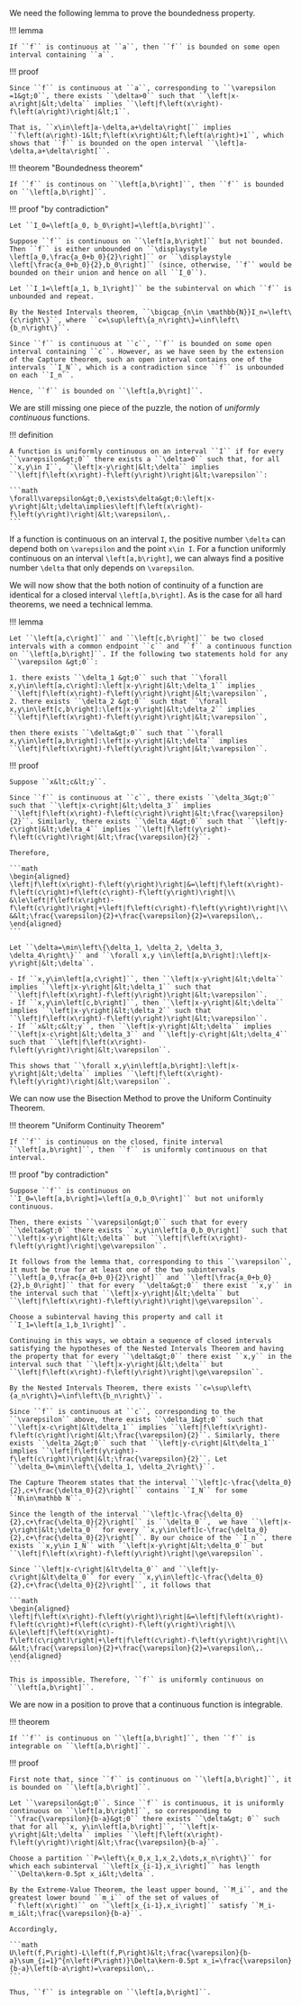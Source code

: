 We need the following lemma to prove the boundedness property.

!!! lemma

    If ``f`` is continuous at ``a``, then ``f`` is bounded on some open interval containing ``a``.

!!! proof

    Since ``f`` is continuous at ``a``, corresponding to ``\varepsilon =1&gt;0``, there exists ``\delta>0`` such that ``\left|x-a\right|&lt;\delta`` implies ``\left|f\left(x\right)-f\left(a\right)\right|&lt;1``.

    That is, ``x\in\left]a-\delta,a+\delta\right[`` implies ``f\left(a\right)-1&lt;f\left(x\right)&lt;f\left(a\right)+1``, which shows that ``f`` is bounded on the open interval ``\left]a-\delta,a+\delta\right[``.

!!! theorem "Boundedness theorem"

    If ``f`` is continous on ``\left[a,b\right]``, then ``f`` is bounded on ``\left[a,b\right]``.

!!! proof "by contradiction"

    Let ``I_0=\left[a_0, b_0\right]=\left[a,b\right]``.

    Suppose ``f`` is continuous on ``\left[a,b\right]`` but not bounded. Then ``f`` is either unbounded on ``\displaystyle \left[a_0,\frac{a_0+b_0}{2}\right]`` or ``\displaystyle \left[\frac{a_0+b_0}{2},b_0\right]`` (since, otherwise, ``f`` would be bounded on their union and hence on all ``I_0``).

    Let ``I_1=\left[a_1, b_1\right]`` be the subinterval on which ``f`` is unbounded and repeat.

    By the Nested Intervals theorem, ``\bigcap_{n\in \mathbb{N}}I_n=\left\{c\right\}``, where ``c=\sup\left\{a_n\right\}=\inf\left\{b_n\right\}``.

    Since ``f`` is continuous at ``c``, ``f`` is bounded on some open interval containing ``c``. However, as we have seen by the extension of the Capture theorem, such an open interval contains one of the intervals ``I_N``, which is a contradiction since ``f`` is unbounded on each ``I_n``.

    Hence, ``f`` is bounded on ``\left[a,b\right]``.


We are still missing one piece of the puzzle, the notion of *uniformly continuous* functions.

!!! definition

	A function is uniformly continuous on an interval ``I`` if for every ``\varepsilon&gt;0`` there exists a ``\delta>0`` such that, for all ``x,y\in I``, ``\left|x-y\right|&lt;\delta`` implies ``\left|f\left(x\right)-f\left(y\right)\right|&lt;\varepsilon``:

	```math
	\forall\varepsilon&gt;0,\exists\delta&gt;0:\left|x-y\right|&lt;\delta\implies\left|f\left(x\right)-f\left(y\right)\right|&lt;\varepsilon\,.
	```

If a function is continuous on an interval ``I``, the positive number ``\delta`` can depend both on ``\varepsilon`` and the point ``x\in I``. For a function uniformly continuous on an interval ``\left[a,b\right]``, we can always find a positive number ``\delta`` that only depends on ``\varepsilon``.

We will now show that the both notion of continuity of a function are identical for a closed interval ``\left[a,b\right]``. As is the case for all hard theorems, we need a technical lemma.

!!! lemma

	Let ``\left[a,c\right]`` and ``\left[c,b\right]`` be two closed intervals with a common endpoint ``c`` and ``f`` a continuous function on ``\left[a,b\right]``. If the following two statements hold for any ``\varepsilon &gt;0``:
	
	1. there exists ``\delta_1 &gt;0`` such that ``\forall x,y\in\left[a,c\right]:\left|x-y\right|&lt;\delta_1`` implies ``\left|f\left(x\right)-f\left(y\right)\right|&lt;\varepsilon``,
	2. there exists ``\delta_2 &gt;0`` such that ``\forall x,y\in\left[c,b\right]:\left|x-y\right|&lt;\delta_2`` implies ``\left|f\left(x\right)-f\left(y\right)\right|&lt;\varepsilon``,

	then there exists ``\delta&gt;0`` such that ``\forall x,y\in\left[a,b\right]:\left|x-y\right|&lt;\delta`` implies ``\left|f\left(x\right)-f\left(y\right)\right|&lt;\varepsilon``.

!!! proof

	Suppose ``x&lt;c&lt;y``. 
	
	Since ``f`` is continuous at ``c``, there exists ``\delta_3&gt;0`` such that ``\left|x-c\right|&lt;\delta_3`` implies ``\left|f\left(x\right)-f\left(c\right)\right|&lt;\frac{\varepsilon}{2}``. Similarly, there exists ``\delta_4&gt;0`` such that ``\left|y-c\right|&lt;\delta_4`` implies ``\left|f\left(y\right)-f\left(c\right)\right|&lt;\frac{\varepsilon}{2}``.

	Therefore,

	```math
	\begin{aligned}
	\left|f\left(x\right)-f\left(y\right)\right|&=\left|f\left(x\right)-f\left(c\right)+f\left(c\right)-f\left(y\right)\right|\\
	&\le\left|f\left(x\right)-f\left(c\right)\right|+\left|f\left(c\right)-f\left(y\right)\right|\\
	&&lt;\frac{\varepsilon}{2}+\frac{\varepsilon}{2}=\varepsilon\,.
	\end{aligned}
	```

	Let ``\delta=\min\left\{\delta_1, \delta_2, \delta_3, \delta_4\right\}`` and ``\forall x,y \in\left[a,b\right]:\left|x-y\right|&lt;\delta``.

	- If ``x,y\in\left[a,c\right]``, then ``\left|x-y\right|&lt;\delta`` implies ``\left|x-y\right|&lt;\delta_1`` such that ``\left|f\left(x\right)-f\left(y\right)\right|&lt;\varepsilon``.
	- If ``x,y\in\left[c,b\right]``, then ``\left|x-y\right|&lt;\delta`` implies ``\left|x-y\right|&lt;\delta_2`` such that ``\left|f\left(x\right)-f\left(y\right)\right|&lt;\varepsilon``.
	- If ``x&lt;c&lt;y``, then ``\left|x-y\right|&lt;\delta`` implies ``\left|x-c\right|&lt;\delta_3`` and ``\left|y-c\right|&lt;\delta_4`` such that ``\left|f\left(x\right)-f\left(y\right)\right|&lt;\varepsilon``.

	This shows that ``\forall x,y\in\left[a,b\right]:\left|x-y\right|&lt;\delta`` implies ``\left|f\left(x\right)-f\left(y\right)\right|&lt;\varepsilon``.

We can now use the Bisection Method to prove the Uniform Continuity Theorem.

!!! theorem "Uniform Continuity Theorem"

	If ``f`` is continuous on the closed, finite interval ``\left[a,b\right]``, then ``f`` is uniformly continuous on that interval.

!!! proof "by contradiction"

	Suppose ``f`` is continuous on ``I_0=\left[a,b\right]=\left[a_0,b_0\right]`` but not uniformly continuous.

	Then, there exists ``\varepsilon&gt;0`` such that for every ``\delta&gt;0`` there exists ``x,y\in\left[a_0,b_0\right]`` such that ``\left|x-y\right|&lt;\delta`` but ``\left|f\left(x\right)-f\left(y\right)\right|\ge\varepsilon``.

	It follows from the lemma that, corresponding to this ``\varepsilon``, it must be true for at least one of the two subintervals ``\left[a_0,\frac{a_0+b_0}{2}\right]`` and ``\left[\frac{a_0+b_0}{2},b_0\right]`` that for every ``\delta&gt;0`` there exist ``x,y`` in the interval such that ``\left|x-y\right|&lt;\delta`` but ``\left|f\left(x\right)-f\left(y\right)\right|\ge\varepsilon``.

	Choose a subinterval having this property and call it ``I_1=\left[a_1,b_1\right]``. 
	
	Continuing in this ways, we obtain a sequence of closed intervals satisfying the hypotheses of the Nested Intervals Theorem and having the property that for every ``\delta&gt;0`` there exist ``x,y`` in the interval such that ``\left|x-y\right|&lt;\delta`` but ``\left|f\left(x\right)-f\left(y\right)\right|\ge\varepsilon``.

	By the Nested Intervals Theorem, there exists ``c=\sup\left\{a_n\right\}=\inf\left\{b_n\right\}``.

	Since ``f`` is continuous at ``c``, corresponding to the ``\varepsilon`` above, there exists ``\delta_1&gt;0`` such that ``\left|x-c\right|&lt\delta_1`` implies ``\left|f\left(x\right)-f\left(c\right)\right|&lt;\frac{\varepsilon}{2}``. Similarly, there exists ``\delta_2&gt;0`` such that ``\left|y-c\right|&lt\delta_1`` implies ``\left|f\left(y\right)-f\left(c\right)\right|&lt;\frac{\varepsilon}{2}``. Let ``\delta_0=\min\left\{\delta_1, \delta_2\right\}``.

	The Capture Theorem states that the interval ``\left]c-\frac{\delta_0}{2},c+\frac{\delta_0}{2}\right[`` contains ``I_N`` for some ``N\in\mathbb N``.

	Since the length of the interval ``\left]c-\frac{\delta_0}{2},c+\frac{\delta_0}{2}\right[`` is ``\delta_0``,  we have ``\left|x-y\right|&lt;\delta_0`` for every ``x,y\in\left]c-\frac{\delta_0}{2},c+\frac{\delta_0}{2}\right[``. By our choice of the ``I_n``, there exists ``x,y\in I_N`` with ``\left|x-y\right|&lt;\delta_0`` but ``\left|f\left(x\right)-f\left(y\right)\right|\ge\varepsilon``.

	Since ``\left|x-c\right|&lt\delta_0`` and ``\left|y-c\right|&lt\delta_0`` for every ``x,y\in\left]c-\frac{\delta_0}{2},c+\frac{\delta_0}{2}\right[``, it follows that

	```math
	\begin{aligned}
	\left|f\left(x\right)-f\left(y\right)\right|&=\left|f\left(x\right)-f\left(c\right)+f\left(c\right)-f\left(y\right)\right|\\
	&\le\left|f\left(x\right)-f\left(c\right)\right|+\left|f\left(c\right)-f\left(y\right)\right|\\
	&&lt;\frac{\varepsilon}{2}+\frac{\varepsilon}{2}=\varepsilon\,.
	\end{aligned}
	```
	
	This is impossible. Therefore, ``f`` is uniformly continuous on ``\left[a,b\right]``.
	

We are now in a position to prove that a continuous function is integrable.

!!! theorem

	If ``f`` is continuous on ``\left[a,b\right]``, then ``f`` is integrable on ``\left[a,b\right]``.

!!! proof

	First note that, since ``f`` is continuous on ``\left[a,b\right]``, it is bounded on ``\left[a,b\right]``.

	Let ``\varepsilon&gt;0``. Since ``f`` is continuous, it is uniformly continuous on ``\left[a,b\right]``, so corresponding to ``\frac{\varepsilon}{b-a}&gt;0`` there exists ``\delta&gt; 0`` such that for all ``x, y\in\left[a,b\right]``, ``\left|x-y\right|&lt;\delta`` implies ``\left|f\left(x\right)-f\left(y\right)\right|&lt;\frac{\varepsilon}{b-a}``.

	Choose a partition ``P=\left\{x_0,x_1,x_2,\dots,x_n\right\}`` for which each subinterval ``\left[x_{i-1},x_i\right]`` has length ``\Delta\kern-0.5pt x_i&lt;\delta``.

	By the Extreme-Value Theorem, the least upper bound, ``M_i``, and the greatest lower bound ``m_i`` of the set of values of ``f\left(x\right)`` on ``\left[x_{i-1},x_i\right]`` satisfy ``M_i-m_i&lt;\frac{\varepsilon}{b-a}``.

	Accordingly,

	```math
	U\left(f,P\right)-L\left(f,P\right)&lt;\frac{\varepsilon}{b-a}\sum_{i=1}^{n\left(P\right)}\Delta\kern-0.5pt x_i=\frac{\varepsilon}{b-a}\left(b-a\right)=\varepsilon\,.
	```

	Thus, ``f`` is integrable on ``\left[a,b\right]``.
